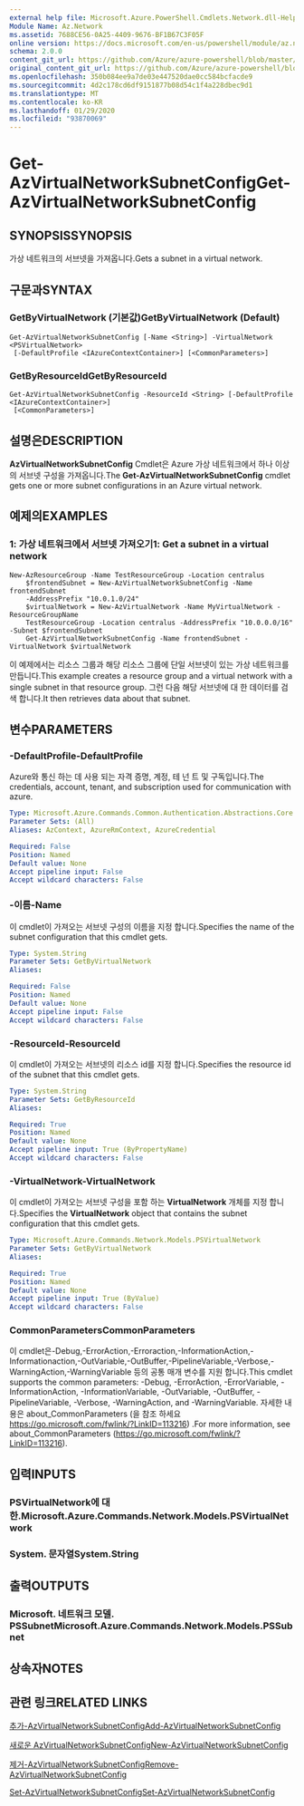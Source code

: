```yaml
---
external help file: Microsoft.Azure.PowerShell.Cmdlets.Network.dll-Help.xml
Module Name: Az.Network
ms.assetid: 7688CE56-0A25-4409-9676-BF1B67C3F05F
online version: https://docs.microsoft.com/en-us/powershell/module/az.network/get-azvirtualnetworksubnetconfig
schema: 2.0.0
content_git_url: https://github.com/Azure/azure-powershell/blob/master/src/Network/Network/help/Get-AzVirtualNetworkSubnetConfig.md
original_content_git_url: https://github.com/Azure/azure-powershell/blob/master/src/Network/Network/help/Get-AzVirtualNetworkSubnetConfig.md
ms.openlocfilehash: 350b084ee9a7de03e447520dae0cc584bcfacde9
ms.sourcegitcommit: 4d2c178cd6df9151877b08d54c1f4a228dbec9d1
ms.translationtype: MT
ms.contentlocale: ko-KR
ms.lasthandoff: 01/29/2020
ms.locfileid: "93870069"
---
```

# <span data-ttu-id="5f21a-101">Get-AzVirtualNetworkSubnetConfig</span><span class="sxs-lookup"><span data-stu-id="5f21a-101">Get-AzVirtualNetworkSubnetConfig</span></span>

## <span data-ttu-id="5f21a-102">SYNOPSIS</span><span class="sxs-lookup"><span data-stu-id="5f21a-102">SYNOPSIS</span></span>
<span data-ttu-id="5f21a-103">가상 네트워크의 서브넷을 가져옵니다.</span><span class="sxs-lookup"><span data-stu-id="5f21a-103">Gets a subnet in a virtual network.</span></span>

## <span data-ttu-id="5f21a-104">구문과</span><span class="sxs-lookup"><span data-stu-id="5f21a-104">SYNTAX</span></span>

### <span data-ttu-id="5f21a-105">GetByVirtualNetwork (기본값)</span><span class="sxs-lookup"><span data-stu-id="5f21a-105">GetByVirtualNetwork (Default)</span></span>
```
Get-AzVirtualNetworkSubnetConfig [-Name <String>] -VirtualNetwork <PSVirtualNetwork>
 [-DefaultProfile <IAzureContextContainer>] [<CommonParameters>]
```

### <span data-ttu-id="5f21a-106">GetByResourceId</span><span class="sxs-lookup"><span data-stu-id="5f21a-106">GetByResourceId</span></span>
```
Get-AzVirtualNetworkSubnetConfig -ResourceId <String> [-DefaultProfile <IAzureContextContainer>]
 [<CommonParameters>]
```

## <span data-ttu-id="5f21a-107">설명은</span><span class="sxs-lookup"><span data-stu-id="5f21a-107">DESCRIPTION</span></span>
<span data-ttu-id="5f21a-108">**AzVirtualNetworkSubnetConfig** Cmdlet은 Azure 가상 네트워크에서 하나 이상의 서브넷 구성을 가져옵니다.</span><span class="sxs-lookup"><span data-stu-id="5f21a-108">The **Get-AzVirtualNetworkSubnetConfig** cmdlet gets one or more subnet configurations in an Azure virtual network.</span></span>

## <span data-ttu-id="5f21a-109">예제의</span><span class="sxs-lookup"><span data-stu-id="5f21a-109">EXAMPLES</span></span>

### <span data-ttu-id="5f21a-110">1: 가상 네트워크에서 서브넷 가져오기</span><span class="sxs-lookup"><span data-stu-id="5f21a-110">1: Get a subnet in a virtual network</span></span>
```
New-AzResourceGroup -Name TestResourceGroup -Location centralus
    $frontendSubnet = New-AzVirtualNetworkSubnetConfig -Name frontendSubnet 
    -AddressPrefix "10.0.1.0/24"
    $virtualNetwork = New-AzVirtualNetwork -Name MyVirtualNetwork -ResourceGroupName 
    TestResourceGroup -Location centralus -AddressPrefix "10.0.0.0/16" -Subnet $frontendSubnet
    Get-AzVirtualNetworkSubnetConfig -Name frontendSubnet -VirtualNetwork $virtualNetwork
```

<span data-ttu-id="5f21a-111">이 예제에서는 리소스 그룹과 해당 리소스 그룹에 단일 서브넷이 있는 가상 네트워크를 만듭니다.</span><span class="sxs-lookup"><span data-stu-id="5f21a-111">This example creates a resource group and a virtual network with a single subnet in that resource group.</span></span> <span data-ttu-id="5f21a-112">그런 다음 해당 서브넷에 대 한 데이터를 검색 합니다.</span><span class="sxs-lookup"><span data-stu-id="5f21a-112">It then retrieves data about that subnet.</span></span>

## <span data-ttu-id="5f21a-113">변수</span><span class="sxs-lookup"><span data-stu-id="5f21a-113">PARAMETERS</span></span>

### <span data-ttu-id="5f21a-114">-DefaultProfile</span><span class="sxs-lookup"><span data-stu-id="5f21a-114">-DefaultProfile</span></span>
<span data-ttu-id="5f21a-115">Azure와 통신 하는 데 사용 되는 자격 증명, 계정, 테 넌 트 및 구독입니다.</span><span class="sxs-lookup"><span data-stu-id="5f21a-115">The credentials, account, tenant, and subscription used for communication with azure.</span></span>

```yaml
Type: Microsoft.Azure.Commands.Common.Authentication.Abstractions.Core.IAzureContextContainer
Parameter Sets: (All)
Aliases: AzContext, AzureRmContext, AzureCredential

Required: False
Position: Named
Default value: None
Accept pipeline input: False
Accept wildcard characters: False
```

### <span data-ttu-id="5f21a-116">-이름</span><span class="sxs-lookup"><span data-stu-id="5f21a-116">-Name</span></span>
<span data-ttu-id="5f21a-117">이 cmdlet이 가져오는 서브넷 구성의 이름을 지정 합니다.</span><span class="sxs-lookup"><span data-stu-id="5f21a-117">Specifies the name of the subnet configuration that this cmdlet gets.</span></span>

```yaml
Type: System.String
Parameter Sets: GetByVirtualNetwork
Aliases:

Required: False
Position: Named
Default value: None
Accept pipeline input: False
Accept wildcard characters: False
```

### <span data-ttu-id="5f21a-118">-ResourceId</span><span class="sxs-lookup"><span data-stu-id="5f21a-118">-ResourceId</span></span>
<span data-ttu-id="5f21a-119">이 cmdlet이 가져오는 서브넷의 리소스 id를 지정 합니다.</span><span class="sxs-lookup"><span data-stu-id="5f21a-119">Specifies the resource id of the subnet that this cmdlet gets.</span></span>

```yaml
Type: System.String
Parameter Sets: GetByResourceId
Aliases:

Required: True
Position: Named
Default value: None
Accept pipeline input: True (ByPropertyName)
Accept wildcard characters: False
```

### <span data-ttu-id="5f21a-120">-VirtualNetwork</span><span class="sxs-lookup"><span data-stu-id="5f21a-120">-VirtualNetwork</span></span>
<span data-ttu-id="5f21a-121">이 cmdlet이 가져오는 서브넷 구성을 포함 하는 **VirtualNetwork** 개체를 지정 합니다.</span><span class="sxs-lookup"><span data-stu-id="5f21a-121">Specifies the **VirtualNetwork** object that contains the subnet configuration that this cmdlet gets.</span></span>

```yaml
Type: Microsoft.Azure.Commands.Network.Models.PSVirtualNetwork
Parameter Sets: GetByVirtualNetwork
Aliases:

Required: True
Position: Named
Default value: None
Accept pipeline input: True (ByValue)
Accept wildcard characters: False
```

### <span data-ttu-id="5f21a-122">CommonParameters</span><span class="sxs-lookup"><span data-stu-id="5f21a-122">CommonParameters</span></span>
<span data-ttu-id="5f21a-123">이 cmdlet은-Debug,-ErrorAction,-Erroraction,-InformationAction,-Informationaction,-OutVariable,-OutBuffer,-PipelineVariable,-Verbose,-WarningAction,-WarningVariable 등의 공통 매개 변수를 지원 합니다.</span><span class="sxs-lookup"><span data-stu-id="5f21a-123">This cmdlet supports the common parameters: -Debug, -ErrorAction, -ErrorVariable, -InformationAction, -InformationVariable, -OutVariable, -OutBuffer, -PipelineVariable, -Verbose, -WarningAction, and -WarningVariable.</span></span> <span data-ttu-id="5f21a-124">자세한 내용은 about_CommonParameters (을 참조 하세요 https://go.microsoft.com/fwlink/?LinkID=113216) .</span><span class="sxs-lookup"><span data-stu-id="5f21a-124">For more information, see about_CommonParameters (https://go.microsoft.com/fwlink/?LinkID=113216).</span></span>

## <span data-ttu-id="5f21a-125">입력</span><span class="sxs-lookup"><span data-stu-id="5f21a-125">INPUTS</span></span>

### <span data-ttu-id="5f21a-126">PSVirtualNetwork에 대 한.</span><span class="sxs-lookup"><span data-stu-id="5f21a-126">Microsoft.Azure.Commands.Network.Models.PSVirtualNetwork</span></span>

### <span data-ttu-id="5f21a-127">System. 문자열</span><span class="sxs-lookup"><span data-stu-id="5f21a-127">System.String</span></span>

## <span data-ttu-id="5f21a-128">출력</span><span class="sxs-lookup"><span data-stu-id="5f21a-128">OUTPUTS</span></span>

### <span data-ttu-id="5f21a-129">Microsoft. 네트워크 모델. PSSubnet</span><span class="sxs-lookup"><span data-stu-id="5f21a-129">Microsoft.Azure.Commands.Network.Models.PSSubnet</span></span>

## <span data-ttu-id="5f21a-130">상속자</span><span class="sxs-lookup"><span data-stu-id="5f21a-130">NOTES</span></span>

## <span data-ttu-id="5f21a-131">관련 링크</span><span class="sxs-lookup"><span data-stu-id="5f21a-131">RELATED LINKS</span></span>

[<span data-ttu-id="5f21a-132">추가-AzVirtualNetworkSubnetConfig</span><span class="sxs-lookup"><span data-stu-id="5f21a-132">Add-AzVirtualNetworkSubnetConfig</span></span>](./Add-AzVirtualNetworkSubnetConfig.md)

[<span data-ttu-id="5f21a-133">새로운 AzVirtualNetworkSubnetConfig</span><span class="sxs-lookup"><span data-stu-id="5f21a-133">New-AzVirtualNetworkSubnetConfig</span></span>](./New-AzVirtualNetworkSubnetConfig.md)

[<span data-ttu-id="5f21a-134">제거-AzVirtualNetworkSubnetConfig</span><span class="sxs-lookup"><span data-stu-id="5f21a-134">Remove-AzVirtualNetworkSubnetConfig</span></span>](./Remove-AzVirtualNetworkSubnetConfig.md)

[<span data-ttu-id="5f21a-135">Set-AzVirtualNetworkSubnetConfig</span><span class="sxs-lookup"><span data-stu-id="5f21a-135">Set-AzVirtualNetworkSubnetConfig</span></span>](./Set-AzVirtualNetworkSubnetConfig.md)
